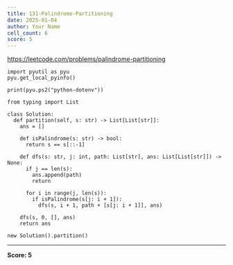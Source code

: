 ```yaml
---
title: 131-Palindrome-Partitioning
date: 2025-01-04
author: Your Name
cell_count: 6
score: 5
---
```


https://leetcode.com/problems/palindrome-partitioning


```
import pyutil as pyu
pyu.get_local_pyinfo()
```


```
print(pyu.ps2("python-dotenv"))
```


```
from typing import List
```


```
class Solution:
  def partition(self, s: str) -> List[List[str]]:
    ans = []

    def isPalindrome(s: str) -> bool:
      return s == s[::-1]

    def dfs(s: str, j: int, path: List[str], ans: List[List[str]]) -> None:
      if j == len(s):
        ans.append(path)
        return

      for i in range(j, len(s)):
        if isPalindrome(s[j: i + 1]):
          dfs(s, i + 1, path + [s[j: i + 1]], ans)

    dfs(s, 0, [], ans)
    return ans
```


```
new Solution().partition()
```


---
**Score: 5**
